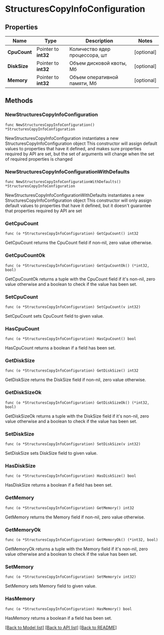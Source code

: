 # StructuresCopyInfoConfiguration

## Properties

Name | Type | Description | Notes
------------ | ------------- | ------------- | -------------
**CpuCount** | Pointer to **int32** | Количество ядер процессора, шт | [optional] 
**DiskSize** | Pointer to **int32** | Объем дисковой квоты, Мб | [optional] 
**Memory** | Pointer to **int32** | Объем оперативной памяти, Мб | [optional] 

## Methods

### NewStructuresCopyInfoConfiguration

`func NewStructuresCopyInfoConfiguration() *StructuresCopyInfoConfiguration`

NewStructuresCopyInfoConfiguration instantiates a new StructuresCopyInfoConfiguration object
This constructor will assign default values to properties that have it defined,
and makes sure properties required by API are set, but the set of arguments
will change when the set of required properties is changed

### NewStructuresCopyInfoConfigurationWithDefaults

`func NewStructuresCopyInfoConfigurationWithDefaults() *StructuresCopyInfoConfiguration`

NewStructuresCopyInfoConfigurationWithDefaults instantiates a new StructuresCopyInfoConfiguration object
This constructor will only assign default values to properties that have it defined,
but it doesn't guarantee that properties required by API are set

### GetCpuCount

`func (o *StructuresCopyInfoConfiguration) GetCpuCount() int32`

GetCpuCount returns the CpuCount field if non-nil, zero value otherwise.

### GetCpuCountOk

`func (o *StructuresCopyInfoConfiguration) GetCpuCountOk() (*int32, bool)`

GetCpuCountOk returns a tuple with the CpuCount field if it's non-nil, zero value otherwise
and a boolean to check if the value has been set.

### SetCpuCount

`func (o *StructuresCopyInfoConfiguration) SetCpuCount(v int32)`

SetCpuCount sets CpuCount field to given value.

### HasCpuCount

`func (o *StructuresCopyInfoConfiguration) HasCpuCount() bool`

HasCpuCount returns a boolean if a field has been set.

### GetDiskSize

`func (o *StructuresCopyInfoConfiguration) GetDiskSize() int32`

GetDiskSize returns the DiskSize field if non-nil, zero value otherwise.

### GetDiskSizeOk

`func (o *StructuresCopyInfoConfiguration) GetDiskSizeOk() (*int32, bool)`

GetDiskSizeOk returns a tuple with the DiskSize field if it's non-nil, zero value otherwise
and a boolean to check if the value has been set.

### SetDiskSize

`func (o *StructuresCopyInfoConfiguration) SetDiskSize(v int32)`

SetDiskSize sets DiskSize field to given value.

### HasDiskSize

`func (o *StructuresCopyInfoConfiguration) HasDiskSize() bool`

HasDiskSize returns a boolean if a field has been set.

### GetMemory

`func (o *StructuresCopyInfoConfiguration) GetMemory() int32`

GetMemory returns the Memory field if non-nil, zero value otherwise.

### GetMemoryOk

`func (o *StructuresCopyInfoConfiguration) GetMemoryOk() (*int32, bool)`

GetMemoryOk returns a tuple with the Memory field if it's non-nil, zero value otherwise
and a boolean to check if the value has been set.

### SetMemory

`func (o *StructuresCopyInfoConfiguration) SetMemory(v int32)`

SetMemory sets Memory field to given value.

### HasMemory

`func (o *StructuresCopyInfoConfiguration) HasMemory() bool`

HasMemory returns a boolean if a field has been set.


[[Back to Model list]](../README.md#documentation-for-models) [[Back to API list]](../README.md#documentation-for-api-endpoints) [[Back to README]](../README.md)


